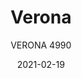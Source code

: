 ---
designer: "Pedrali R&D"
description: "Verona%20table%2C%20thanks%20to%20its%20classic%20lines%20and%20the%20versatility%20of%20its%20shapes%2C%20is%20designed%20to%20furnish%20the%20most%20beautiful%20town%20squares.%20Entirely%20made%20of%20sand-blasted%20cast-iron%2C%20it%20is%20available%20combined%20with%20tops%20of%20different%20sizes%20and%20finishes."
image_primary: "img/Verona_4990_01_zoom.jpg"
image_secondary: "../../../images/blank.png"
manufacturer: "Pedrali"
href: "https://www.pedrali.it/en/products/catalog/Table-VERONA-4990/"
subtitle: "VERONA 4990"
tags: 
  - "Pedrali"
  - "Central Base Tables"
title: "Verona"
category: "Central Base Tables"
slug: "/manufacturers/pedrali/central-base-tables/pedrali-r-d-verona"
date: "2021-02-19"
---